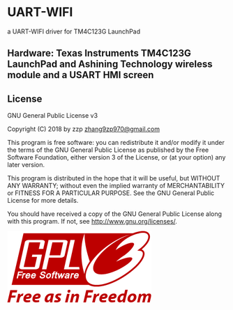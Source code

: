 # UART-WIFI
a UART-WIFI driver for TM4C123G LaunchPad
## Hardware: Texas Instruments TM4C123G LaunchPad and Ashining Technology wireless module and a USART HMI screen

## License

GNU General Public License v3

Copyright (C) 2018 by zzp <zhang9zp970@gmail.com>

This program is free software: you can redistribute it and/or modify it under the terms of the GNU General Public License as published by the Free Software Foundation, either version 3 of the License, or (at your option) any later version.

This program is distributed in the hope that it will be useful, but WITHOUT ANY WARRANTY; without even the implied warranty of MERCHANTABILITY or FITNESS FOR A PARTICULAR PURPOSE. See the GNU General Public License for more details.

You should have received a copy of the GNU General Public License along with this program. If not, see http://www.gnu.org/licenses/.


![gpl](/img/GPLv3_Logo.png)

